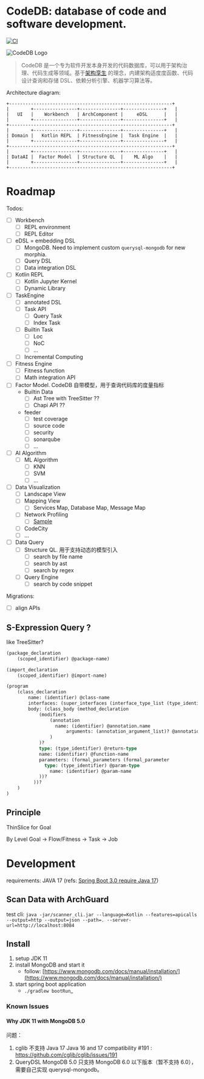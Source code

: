 # CodeDB: database of code and software development.

[![CI](https://github.com/archguard/codedb-poc/actions/workflows/ci.yaml/badge.svg)](https://github.com/archguard/codedb-poc/actions/workflows/ci.yaml)

![CodeDB Logo](asssets/codedb.svg)

> CodeDB
> 是一个专为软件开发本身开发的代码数据库，可以用于架构治理、代码生成等领域。基于[架构孪生](https://www.phodal.com/blog/architecture-twin/)
> 的理念，内建架构适度度函数、代码设计查询和存储 DSL、依赖分析引擎、机器学习算法等。

Architecture diagram:

```
+------------------------------------------------------------+
|        +----------------+---------------+---------------+   |
|   UI   |    Workbench   | ArchComponent |     eDSL      |   |
|        +----------------+---------------+---------------+   |
+------------------------------------------------------------+
|        +----------------+---------------+---------------+   |
| Domain |   Kotlin REPL  | FitnessEngine |  Task Engine  |   |
|        +----------------+---------------+---------------+   |
+------------------------------------------------------------+
|        +----------------+---------------+---------------+   |
| DataAI |  Factor Model  | Structure QL  |    ML Algo    |   |
|        +----------------+---------------+---------------+   |
+------------------------------------------------------------+
```

# Roadmap

Todos:

- [ ] Workbench
    - [ ] REPL environment
    - [ ] REPL Editor
- [ ] eDSL = embedding DSL
    - [ ] MongoDB. Need to implement custom `querysql-mongodb` for new morphia.
    - [ ] Query DSL
    - [ ] Data integration DSL
- [ ] Kotlin REPL
    - [ ] Kotlin Jupyter Kernel
    - [ ] Dynamic Library
- [ ] TaskEngine
    - [ ] annotated DSL
    - [ ] Task API
        - [ ] Query Task
        - [ ] Index Task
    - [ ] Builtin Task
        - [ ] Loc
        - [ ] NoC
        - [ ] ...
    - [ ] Incremental Computing
- [ ] Fitness Engine
    - [ ] Fitness function
    - [ ] Math integration API
- [ ] Factor Model. CodeDB 自带模型，用于查询代码库的度量指标
    - Builtin Data
        - [ ] Ast Tree with TreeSitter ??
        - [ ] Chapi API ??
    - feeder
        - [ ] test coverage
        - [ ] source code
        - [ ] security
        - [ ] sonarqube
        - [ ] ...
- [ ] AI Algorithm
    - [ ] ML Algorithm
        - [ ] KNN
        - [ ] SVM
        - [ ] ...
- [ ] Data Visualization
    - [ ] Landscape View
    - [ ] Mapping View
        - [ ] Services Map, Database Map, Message Map
    - [ ] Network Profiling
        - [ ] [Sample](https://user-images.githubusercontent.com/5441976/187399382-907788dc-9c03-4a66-a560-07d28fd2de07.png)
    - [ ] CodeCity
    - [ ] ...
- [ ] Data Query
    - [ ] Structure QL. 用于支持动态的模型引入
        - [ ] search by file name
        - [ ] search by ast
        - [ ] search by regex
    - [ ] Query Engine
        - [ ] search by code snippet

Migrations:

- [ ] align APIs

## S-Expression Query ?

like TreeSitter?

```ocaml
(package_declaration
	(scoped_identifier) @package-name)

(import_declaration
	(scoped_identifier) @import-name)

(program
    (class_declaration
	    name: (identifier) @class-name
        interfaces: (super_interfaces (interface_type_list (type_identifier)  @impl-name))?
        body: (class_body (method_declaration
            (modifiers
                (annotation
                  name: (identifier) @annotation.name
                      arguments: (annotation_argument_list)? @annotation.key_values
                )
            )?
            type: (type_identifier) @return-type
            name: (identifier) @function-name
            parameters: (formal_parameters (formal_parameter
              type: (type_identifier) @param-type
                name: (identifier) @param-name
            ))?
          ))?
    )
)
```

## Principle

ThinSlice for Goal

By Level Goal -> Flow/Fitness -> Task -> Job


# Development

requirements: JAVA 17 (refs: [Spring Boot 3.0 require Java 17](https://spring.io/blog/2022/05/24/preparing-for-spring-boot-3-0))

## Scan Data with ArchGuard

test
cli: `java -jar/scanner_cli.jar --language=Kotlin --features=apicalls --output=http --output=json --path=. --server-url=http://localhost:8084`

## Install

1. setup JDK 11
2. install MongoDB and start it
    - follow: [https://www.mongodb.com/docs/manual/installation/](https://www.mongodb.com/docs/manual/installation/)
3. start spring boot application
    - `./gradlew bootRun`_

### Known Issues

#### Why JDK 11 with MongoDB 5.0

问题：

1. cglib 不支持 Java 17 Java 16 and 17 compatibility #191 : https://github.com/cglib/cglib/issues/191
2. QueryDSL MongoDB 5.0 只支持 MongoDB 6.0 以下版本（暂不支持 6.0），需要自己实现 querysql-mongodb。


